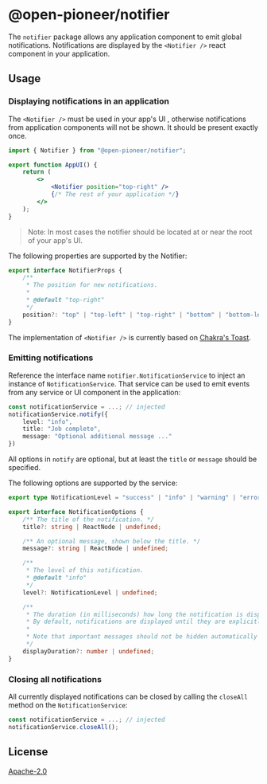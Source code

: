 # @open-pioneer/notifier

The `notifier` package allows any application component to emit global notifications.
Notifications are displayed by the `<Notifier />` react component in your application.

## Usage

### Displaying notifications in an application

The `<Notifier />` must be used in your app's UI , otherwise notifications from application components will not be shown. It should be present exactly once.

```jsx
import { Notifier } from "@open-pioneer/notifier";

export function AppUI() {
    return (
        <>
            <Notifier position="top-right" />
            {/* The rest of your application */}
        </>
    );
}
```

> Note: In most cases the notifier should be located at or near the root of your app's UI.

The following properties are supported by the Notifier:

```ts
export interface NotifierProps {
    /**
     * The position for new notifications.
     *
     * @default "top-right"
     */
    position?: "top" | "top-left" | "top-right" | "bottom" | "bottom-left" | "bottom-right";
}
```

The implementation of `<Notifier />` is currently based on [Chakra's Toast](https://chakra-ui.com/docs/components/toast).

### Emitting notifications

Reference the interface name `notifier.NotificationService` to inject an instance of `NotificationService`.
That service can be used to emit events from any service or UI component in the application:

```ts
const notificationService = ...; // injected
notificationService.notify({
    level: "info",
    title: "Job complete",
    message: "Optional additional message ..."
})
```

All options in `notify` are optional, but at least the `title` or `message` should be specified.

The following options are supported by the service:

```ts
export type NotificationLevel = "success" | "info" | "warning" | "error";

export interface NotificationOptions {
    /** The title of the notification. */
    title?: string | ReactNode | undefined;

    /** An optional message, shown below the title. */
    message?: string | ReactNode | undefined;

    /**
     * The level of this notification.
     * @default "info"
     */
    level?: NotificationLevel | undefined;

    /**
     * The duration (in milliseconds) how long the notification is displayed.
     * By default, notifications are displayed until they are explicitly closed by the user.
     *
     * Note that important messages should not be hidden automatically for a11y reasons.
     */
    displayDuration?: number | undefined;
}
```

### Closing all notifications

All currently displayed notifications can be closed by calling the `closeAll` method on the `NotificationService`:

```ts
const notificationService = ...; // injected
notificationService.closeAll();
```

## License

[Apache-2.0](https://www.apache.org/licenses/LICENSE-2.0)
